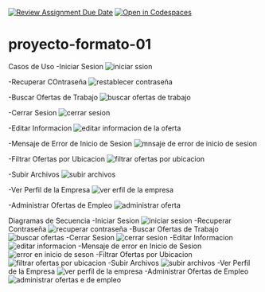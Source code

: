 [![Review Assignment Due Date](https://classroom.github.com/assets/deadline-readme-button-22041afd0340ce965d47ae6ef1cefeee28c7c493a6346c4f15d667ab976d596c.svg)](https://classroom.github.com/a/LkahOtWs)
[![Open in Codespaces](https://classroom.github.com/assets/launch-codespace-2972f46106e565e64193e422d61a12cf1da4916b45550586e14ef0a7c637dd04.svg)](https://classroom.github.com/open-in-codespaces?assignment_repo_id=17612384)
# proyecto-formato-01
Casos de Uso
-Iniciar Sesion
![iniciar ssion](https://github.com/user-attachments/assets/8a9112ad-05af-4541-92f1-046627e626eb)

-Recuperar COntraseña
![restablecer contraseña](https://github.com/user-attachments/assets/abd848c8-1ef0-43f6-9605-63557bc9d493)

-Buscar Ofertas de Trabajo
![buscar ofertas de trabajo](https://github.com/user-attachments/assets/cd5e2854-f99f-4af4-9d10-210ee356de06)

-Cerrar Sesion
![cerrar sesion](https://github.com/user-attachments/assets/fb603e46-a849-4d5b-87ae-ada2d98decf0)

-Editar Informacion
![editar informacion de la oferta](https://github.com/user-attachments/assets/7f8c57bb-35c3-47a7-923e-53b5703b20a2)

-Mensaje de Error de Inicio de Sesion
![mnsaje de error de inicio de sesion](https://github.com/user-attachments/assets/c0f04d3b-719d-438d-9d6d-4237ed76e31c)

-Filtrar Ofertas por Ubicacion
![filtrar ofertas por ubicacion](https://github.com/user-attachments/assets/16471efc-5d4a-4fc2-9b06-d055ca3a43c4)

-Subir Archivos
![subir archivos](https://github.com/user-attachments/assets/c655b279-d066-422d-8f60-8bbc34ab6512)

-Ver Perfil de la Empresa
![ver erfil de la empresa](https://github.com/user-attachments/assets/e3671fe9-eb5b-4a1c-ac86-63746c804cd0)

-Administrar Ofertas de Empleo
![administrar oferta](https://github.com/user-attachments/assets/74773cf9-2be7-4007-9d20-ed10091c9395)


Diagramas de Secuencia
-Iniciar Sesion
![iniciar sesion](https://github.com/user-attachments/assets/c7380545-e9d4-4a9e-9ff2-a1e45487bf15)
-Recuperar Contraseña
![recuperar contraseña](https://github.com/user-attachments/assets/99d59982-0824-4167-897f-459d66109f78)
-Buscar Ofertas de Trabajo
![buscar ofertas](https://github.com/user-attachments/assets/dbd9a746-f2f4-4ddc-b14b-99157dcefdfb)
-Cerrar Sesion
![cerrar sesion](https://github.com/user-attachments/assets/8cca4f31-26f2-49ab-adbd-e75f0b7817d3)
-Editar Informacion
![editar informacion](https://github.com/user-attachments/assets/d9faf5cf-1130-46b0-861d-bbddf9c52234)
-Mensaje de error en Inicio de Sesion
![error en inicio de seson](https://github.com/user-attachments/assets/1884dc92-fad4-4fa0-a52c-17a1cae3bb34)
-Filtrar Ofertas por Ubicacion
![filtrar ofertas por ubicacion](https://github.com/user-attachments/assets/f8b80fd9-f03e-4f48-a244-e8283edbcb99)
-Subir Archivos
![subir archivos](https://github.com/user-attachments/assets/eec9ecbb-e10c-4eb3-bc56-b3a2d104ea6f)
-Ver Perfil de la Empresa
![ver perfil de la empresa](https://github.com/user-attachments/assets/83f71183-c1fa-4248-9736-2a77592cd819)
-Administrar Ofertas de Empleo
![administrar ofertas e de empleo](https://github.com/user-attachments/assets/ab4daffd-6775-4077-9c15-80f4eabac130)
